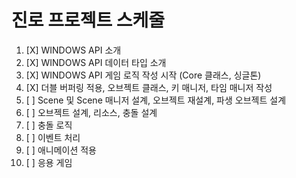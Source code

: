 # 진로 프로젝트 스케줄

1. [X] WINDOWS API 소개
2. [X] WINDOWS API 데이터 타입 소개
3. [X] WINDOWS API 게임 로직 작성 시작 (Core 클래스, 싱글톤)
4. [X] 더블 버퍼링 적용, 오브젝트 클래스, 키 매니저, 타임 매니저 작성
5. [ ] Scene 및 Scene 매니저 설계, 오브젝트 재설계, 파생 오브젝트 설계
6. [ ] 오브젝트 설계, 리소스, 충돌 설계
7. [ ] 충돌 로직
8. [ ] 이벤트 처리
9. [ ] 애니메이션 적용
10. [ ] 응용 게임